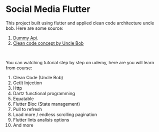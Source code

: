 # Social Media Flutter 

This project built using flutter and applied clean code architecture uncle bob.
Here are some source:
</br>
1. [Dummy Api](https://dummyapi.io).
2. [Clean code concept by Uncle Bob](https://blog.cleancoder.com/uncle-bob/2012/08/13/the-clean-architecture.html)
</br>

You can watching tutorial step by step on udemy, here are you will learn from course:

1. Clean Code (Uncle Bob)
2. GetIt Injection
3. Http
4. Dartz functional programming
5. Equatable
6. Flutter Bloc (State management)
7. Pull to refresh
8. Load more / endless scrolling pagination
9. Flutter lints analisis options
10. And more

